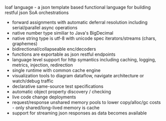 loaf language - a json template based functional language for building restful json SoA orchestrations
  - forward assignments with automatic deferral resolution including serial/parallel async operations
  - native number type similiar to Java's BigDecimal
  - native string type is utf-8 with unicode spec iterators/streams (chars, graphemes)
  - bidirectional/collapseable enc/decoders
  - functions are exportable as json restful endpoints
  - language level support for http symantics including caching, logging, metrics, injection, redirection
  - single runtime with common cache engine
  - visualization tools to diagram dataflow, navigate architecture or watch/debug traffic
  - declarative same-source test specifications
  - automatic object property discovery / checking
  - live code change deployments
  - request/response unshared memory pools to lower copy/alloc/gc costs - only shared/long-lived memory is cache
  - support for streaming json responses as data becomes available
